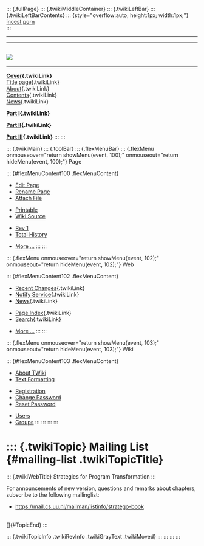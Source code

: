 ::: {.fullPage}
::: {.twikiMiddleContainer}
::: {.twikiLeftBar}
::: {.twikiLeftBarContents}
::: {style="overflow:auto; height:1px; width:1px;"}
[incest porn](http://sexpace.net/)\
:::

------------------------------------------------------------------------

  -----------------------------------------------------------------------------
  [![](../pub/Stratego/StrategoLogo/StrategoLogoTextless-100px.png)](WebHome)
  -----------------------------------------------------------------------------

------------------------------------------------------------------------

**[Cover](WebHome){.twikiLink}**\
[Title page](TitlePage){.twikiLink}\
[About](AboutThisBook){.twikiLink}\
[Contents](TableOfContents){.twikiLink}\
[News](WebNews){.twikiLink}

**[Part I](PartI){.twikiLink}**

**[Part II](PartII){.twikiLink}**

**[Part III](PartIII){.twikiLink}**
:::
:::

::: {.twikiMain}
::: {.toolBar}
::: {.flexMenuBar}
::: {.flexMenu onmouseover="return showMenu(event, 100);" onmouseout="return hideMenu(event, 100);"}
Page

::: {#flexMenuContent100 .flexMenuContent}
-   [Edit
    Page](http://www.program-transformation.org/edit/Book/MailingList?t=1536829078)
-   [Rename
    Page](http://www.program-transformation.org/rename/Book/MailingList)
-   [Attach
    File](http://www.program-transformation.org/attach/Book/MailingList)

<!-- -->

-   [Printable](http://www.program-transformation.org/view/Book/MailingList?skin=print.pattern)
-   [Wiki
    Source](http://www.program-transformation.org/view/Book/MailingList?skin=text&raw=on&contenttype=text/plain)

<!-- -->

-   [Rev
    1](http://www.program-transformation.org/view/Book/MailingList?rev=1.1)
-   [Total
    History](http://www.program-transformation.org/rdiff/Book/MailingList)

<!-- -->

-   [More
    \...](http://www.program-transformation.org/oops/Book/MailingList?template=oopsmore&param1=1.1&param2=1.1)
:::
:::

::: {.flexMenu onmouseover="return showMenu(event, 102);" onmouseout="return hideMenu(event, 102);"}
Web

::: {#flexMenuContent102 .flexMenuContent}
-   [Recent Changes](WebChanges){.twikiLink}
-   [Notify Service](WebNotify){.twikiLink}
-   [News](WebNews){.twikiLink}

<!-- -->

-   [Page Index](WebIndex){.twikiLink}
-   [Search](WebSearch){.twikiLink}

<!-- -->

-   [More
    \...](http://www.program-transformation.org/oops/Book/MailingList?template=oopsmore&param1=1.1&param2=1.1)
:::
:::

::: {.flexMenu onmouseover="return showMenu(event, 103);" onmouseout="return hideMenu(event, 103);"}
Wiki

::: {#flexMenuContent103 .flexMenuContent}
-   [About
    TWiki](http://www.program-transformation.org/view/TWiki/WebHome)
-   [Text
    Formatting](http://www.program-transformation.org/view/TWiki/TextFormattingRules)

<!-- -->

-   [Registration](http://www.program-transformation.org/view/TWiki/TWikiRegistration)
-   [Change
    Password](http://www.program-transformation.org/view/TWiki/ChangePassword)
-   [Reset
    Password](http://www.program-transformation.org/view/TWiki/ResetPassword)

<!-- -->

-   [Users](http://www.program-transformation.org/view/Main/TWikiUsers)
-   [Groups](http://www.program-transformation.org/view/Main/TWikiGroups)
:::
:::
:::
:::

::: {.twikiTopic}
Mailing List {#mailing-list .twikiTopicTitle}
============

::: {.twikiWebTitle}
Strategies for Program Transformation
:::

For announcements of new version, questions and remarks about chapters,
subscribe to the following mailinglist:

-   <https://mail.cs.uu.nl/mailman/listinfo/stratego-book>

\
[]{#TopicEnd}
:::

::: {.twikiTopicInfo .twikiRevInfo .twikiGrayText .twikiMoved}
:::
:::
:::
:::

